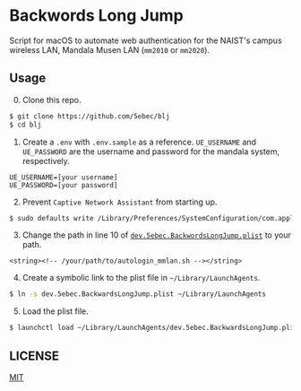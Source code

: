 # Backwords Long Jump

Script for macOS to automate web authentication for the NAIST's campus wireless LAN, Mandala Musen LAN (`mm2010` or `mm2020`).

## Usage

0. Clone this repo.
```sh
$ git clone https://github.com/5ebec/blj
$ cd blj
```

1. Create a `.env` with `.env.sample` as a reference.
`UE_USERNAME` and `UE_PASSWORD` are the username and password for the mandala system, respectively.
```txt:.env
UE_USERNAME=[your username]
UE_PASSWORD=[your password]
```

2. Prevent `Captive Network Assistant` from starting up.
```sh
$ sudo defaults write /Library/Preferences/SystemConfiguration/com.apple.captive.control Active -boolean false
```

3. Change the path in line 10 of [`dev.5ebec.BackwordsLongJump.plist`](./dev.5ebec.BackwardsLongJump.plist) to your path.
```xml:dev.5ebec.BackwardsLongJump.plist
<string><!-- /your/path/to/autologin_mmlan.sh --></string>
```

4. Create a symbolic link to the plist file in `~/Library/LaunchAgents`.
```sh
$ ln -s dev.5ebec.BackwardsLongJump.plist ~/Library/LaunchAgents
```

5. Load the plist file.
```sh
$ launchctl load ~/Library/LaunchAgents/dev.5ebec.BackwardsLongJump.plist
```

## LICENSE
[MIT](./LICENSE)
